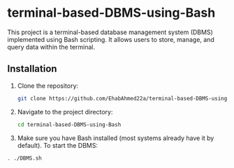 # terminal-based-DBMS-using-Bash
This project is a terminal-based database management system (DBMS) implemented using Bash scripting. It allows users to store, manage, and query data within the terminal.
## Installation

1. Clone the repository:
   ```bash
   git clone https://github.com/EhabAhmed22a/terminal-based-DBMS-using-Bash.git
   ```
2. Navigate to the project directory:
   ```bash
   cd terminal-based-DBMS-using-Bash
   ```
3. Make sure you have Bash installed (most systems already have it by default).
To start the DBMS:
```bash
. ./DBMS.sh
